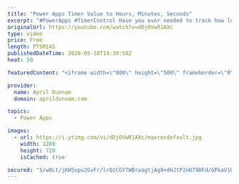 ```yaml
---
title: "Power Apps Timer Value to Hours, Minutes, Seconds"
excerpt: "#PowerApps #TimerControl Have you ever needed to track how long it's taking to complete a process in your Power App?  Using the Timer Control you can do that, however, the output of that timer value is stored in an unfriendly format.  In this video, I show how you can take that timer value and format"
originalUrl: https://youtube.com/watch?v=dDjOVwR1AXc
type: video
price: Free
length: PT5M14S
publishedDateTime: 2020-05-18T14:39:58Z
heat: 50

featuredContent: "<iframe width=\"800\" height=\"500\" frameborder=\"0\" src=\"https://www.youtube.com/embed/dDjOVwR1AXc\" allow=\"accelerometer; autoplay; encrypted-media; gyroscope; picture-in-picture\" allowfullscreen></iframe>"

provider:
  name: April Dunnam
  domain: aprildunnam.com

topics:
  - Power Apps

images:
  - url: https://i.ytimg.com/vi/dDjOVwR1AXc/maxresdefault.jpg
    width: 1280
    height: 720
    isCached: true

secured: "S/w0Lt/jKH5vpu2GvFr/lrQzCGYTWBraagtjAg9+dHJtP2nO79BFd/GPkaV10vjH5Een+V9/IrVT1UFX3FdMWLTn7lR7HZRhQJylHmEDbd6VcNcRR/NZey64LMuIxS7z6WXASaua1fJWwazlYA1vOHnJk4vCR8EM9K1kR1CdLDY5QDOjy89kZXY2ooT+rRcLY5lvbaaGOZXZNPibxoRvytRx+NKTas2B1fYLmKaP6bpMkicUXn4JKZ8982MX+tywyPPpmyJCEcYVRZCfrQUI54Os3KUsVNNx6Mo8RCbVoYROlQmtXYe2jPS1QUgcbwwxIq0U7fdqIH4HKca+61cHE1j20jaTHPldzw9pWKwgN91PC798aT3HUEcFUHb4IOSF80XIdEeT8YPV0+wTucuU/pqzTNXkKpPsAd3Mk7eCGCM=;NEmLjS4/2EdT31OQw1wV6A=="
---
```


